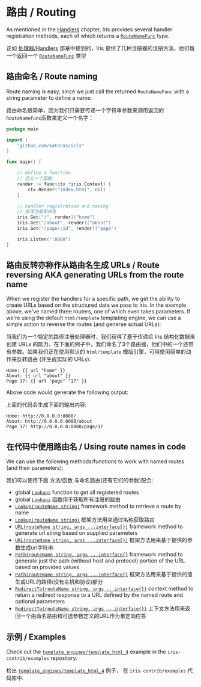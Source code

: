# 路由 / Routing

As mentioned in the [Handlers](handlers.md) chapter, Iris provides several handler registration methods, each of which returns a [`RouteNameFunc`](https://godoc.org/github.com/kataras/iris#RouteNameFunc) type.

正如 [处理器/Handlers](handlers.md) 那章中提到的，Iris 提供了几种注册器的注册方法，他们每一个返回一个 [`RouteNameFunc`](https://godoc.org/github.com/kataras/iris#RouteNameFunc) 类型

## 路由命名 / Route naming

Route naming is easy, since we just call the returned `RouteNameFunc` with a string parameter to define a name:

路由命名很简单，因为我们只需要传递一个字符串参数来调用返回的 `RouteNameFunc`函数来定义一个名字：

```go
package main

import (
	"github.com/kataras/iris"
)

func main() {

	// define a function
	// 定义一个函数
	render := func(ctx *iris.Context) {
		ctx.Render("index.html", nil)
	}

	// handler registration and naming
	// 处理注册和命名
	iris.Get("/", render)("home")
	iris.Get("/about", render)("about")
	iris.Get("/page/:id", render)("page")

	iris.Listen(":8080")
}
```

## 路由反转亦称作从路由名生成 URLs / Route reversing AKA generating URLs from the route name

When we register the handlers for a specific path, we get the ability to create URLs based on the structured data we pass to Iris. In the example above, we've named three routers, one of which even takes parameters. If we're using the default `html/template` templating engine, we can use a simple action to reverse the routes (and generae actual URLs):

当我们为一个特定的路径注册处理器时，我们获得了基于传递给 Iris 结构化数据来创建 URLs 的能力。在下面的例子中，我们命名了3个路由器，他们中的一个还带有参数。如果我们正在使用默认的 `html/template` 模版引擎，可用使用简单的动作来反转路由 (并生成实际的 URLs):

```
Home: {{ url "home" }}
About: {{ url "about" }}
Page 17: {{ url "page" "17" }}
```

Above code would generate the following output:

上面的代码会生成下面的输出内容:

```
Home: http://0.0.0.0:8080/ 
About: http://0.0.0.0:8080/about
Page 17: http://0.0.0.0:8080/page/17
```

## 在代码中使用路由名 / Using route names in code

We can use the following methods/functions to work with named routes (and their parameters):

我们可以使用下面 方法/函数 与命名路由(还有它们的参数)配合:

* global [`Lookups`](https://godoc.org/github.com/kataras/iris#Lookups) function to get all registered routes
* global [`Lookups`](https://godoc.org/github.com/kataras/iris#Lookups) 函数用于获取所有注册的路由
* [`Lookup(routeName string)`](https://godoc.org/github.com/kataras/iris#Framework.Lookup) framework method to retrieve a route by name
* [`Lookup(routeName string)`](https://godoc.org/github.com/kataras/iris#Framework.Lookup) 框架方法用来通过名称获取路由
* [`URL(routeName string, args ...interface{})`](https://godoc.org/github.com/kataras/iris#Framework.URL) framework method to generate url string based on supplied parameters
* [`URL(routeName string, args ...interface{})`](https://godoc.org/github.com/kataras/iris#Framework.URL) 框架方法用来基于提供的参数生成url字符串
* [`Path(routeName string, args ...interface{}`](https://godoc.org/github.com/kataras/iris#Framework.Path) framework method to generate just the path (without host and protocol) portion of the URL based on provided values
* [`Path(routeName string, args ...interface{}`](https://godoc.org/github.com/kataras/iris#Framework.Path) 框架方法用来基于提供的值生成URL的路径(没有主机和协议)部分
* [`RedirectTo(routeName string, args ...interface{})`](https://godoc.org/github.com/kataras/iris#Context.RedirectTo) context method to return a redirect response to a URL defined by the named route and optional parameters
* [`RedirectTo(routeName string, args ...interface{})`](https://godoc.org/github.com/kataras/iris#Context.RedirectTo) 上下文方法用来返回一个由命名路由和可选参数定义的URL作为重定向应答
## 示例 / Examples

Check out the [`template_engines/template_html_4`](https://github.com/iris-contrib/examples/blob/master/template_engines/template_html_4/) example in the `iris-contrib/examples` repository.

检出 [`template_engines/template_html_4`](https://github.com/iris-contrib/examples/blob/master/template_engines/template_html_4/) 例子， 在 `iris-contrib/examples` 代码库中.